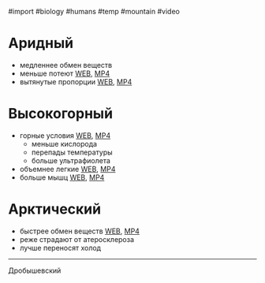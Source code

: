 #import #biology #humans #temp #mountain #video

# Аридный

* медленнее обмен веществ
* меньше потеют [WEB](https://youtu.be/hzCyWKvRsxw#t=324,335), [MP4](file:///D:/Остальное/Biology/Video/Адаптивные%20типы%20человека.mp4#t=324,335)
* вытянутые пропорции [WEB](https://youtu.be/hzCyWKvRsxw#t=335,361), [MP4](file:///D:/Остальное/Biology/Video/Адаптивные%20типы%20человека.mp4#t=335,361)

# Высокогорный

* горные условия [WEB](https://youtu.be/hzCyWKvRsxw#t=463,488), [MP4](file:///D:/Остальное/Biology/Video/Адаптивные%20типы%20человека.mp4#t=463,488)
	* меньше кислорода
	* перепады температуры
	* больше ультрафиолета
* объемнее легкие [WEB](https://youtu.be/hzCyWKvRsxw#t=550,600), [MP4](file:///D:/Остальное/Biology/Video/Адаптивные%20типы%20человека.mp4#t=550,600) 
* больше мышц [WEB](https://youtu.be/hzCyWKvRsxw#t=600,624), [MP4](file:///D:/Остальное/Biology/Video/Адаптивные%20типы%20человека.mp4#t=600,624)

# Арктический

* быстрее обмен веществ [WEB](https://youtu.be/hzCyWKvRsxw#t=748,768.5), [MP4](file:///D:/Остальное/Biology/Video/Адаптивные%20типы%20человека.mp4#t=748,777)
* реже страдают от атеросклероза
* лучше переносят холод

---
Дробышевский